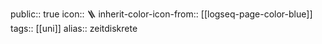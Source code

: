 public:: true
icon:: 🪜
inherit-color-icon-from:: [[logseq-page-color-blue]]
tags:: [[uni]] 
alias:: zeitdiskrete
